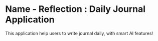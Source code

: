# Name - Reflection : Daily Journal Application
This application help users to write journal daily, with smart AI features!
